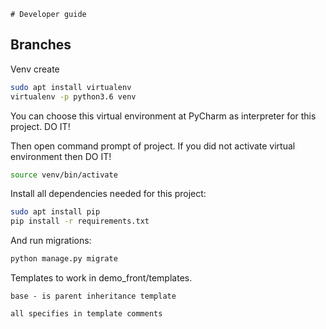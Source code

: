     # Developer guide

## Branches


Venv create

```bash
sudo apt install virtualenv
virtualenv -p python3.6 venv
```

You can choose this virtual environment at PyCharm as interpreter for this project. DO IT!

Then open command prompt of project. If you did not activate virtual environment then DO IT!

```bash
source venv/bin/activate
```

Install all dependencies needed for this project:

```bash
sudo apt install pip
pip install -r requirements.txt
```

And run migrations:

```bash
python manage.py migrate
```

Templates to work in demo_front/templates.

    base - is parent inheritance template

    all specifies in template comments
